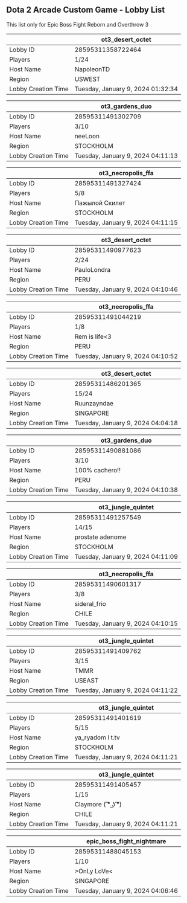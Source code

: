## Dota 2 Arcade Custom Game - Lobby List

This list only for Epic Boss Fight Reborn and Overthrow 3

|  | ot3_desert_octet |
| ------ | ------ |
| Lobby ID | 28595311358722464 |
| Players | 1/24 |
| Host Name | NapoleonTD |
| Region | USWEST |
| Lobby Creation Time | Tuesday, January 9, 2024 01:32:34 |


|  | ot3_gardens_duo |
| ------ | ------ |
| Lobby ID | 28595311491302709 |
| Players | 3/10 |
| Host Name | neeLoon |
| Region | STOCKHOLM |
| Lobby Creation Time | Tuesday, January 9, 2024 04:11:13 |


|  | ot3_necropolis_ffa |
| ------ | ------ |
| Lobby ID | 28595311491327424 |
| Players | 5/8 |
| Host Name | Пажылой Скилет |
| Region | STOCKHOLM |
| Lobby Creation Time | Tuesday, January 9, 2024 04:11:15 |


|  | ot3_desert_octet |
| ------ | ------ |
| Lobby ID | 28595311490977623 |
| Players | 2/24 |
| Host Name | PauloLondra |
| Region | PERU |
| Lobby Creation Time | Tuesday, January 9, 2024 04:10:46 |


|  | ot3_necropolis_ffa |
| ------ | ------ |
| Lobby ID | 28595311491044219 |
| Players | 1/8 |
| Host Name | Rem is life<3 |
| Region | PERU |
| Lobby Creation Time | Tuesday, January 9, 2024 04:10:52 |


|  | ot3_desert_octet |
| ------ | ------ |
| Lobby ID | 28595311486201365 |
| Players | 15/24 |
| Host Name | Ruunzayndae |
| Region | SINGAPORE |
| Lobby Creation Time | Tuesday, January 9, 2024 04:04:18 |


|  | ot3_gardens_duo |
| ------ | ------ |
| Lobby ID | 28595311490881086 |
| Players | 3/10 |
| Host Name | 100% cachero!! |
| Region | PERU |
| Lobby Creation Time | Tuesday, January 9, 2024 04:10:38 |


|  | ot3_jungle_quintet |
| ------ | ------ |
| Lobby ID | 28595311491257549 |
| Players | 14/15 |
| Host Name | prostate adenome |
| Region | STOCKHOLM |
| Lobby Creation Time | Tuesday, January 9, 2024 04:11:09 |


|  | ot3_necropolis_ffa |
| ------ | ------ |
| Lobby ID | 28595311490601317 |
| Players | 3/8 |
| Host Name | sideral_frio |
| Region | CHILE |
| Lobby Creation Time | Tuesday, January 9, 2024 04:10:15 |


|  | ot3_jungle_quintet |
| ------ | ------ |
| Lobby ID | 28595311491409762 |
| Players | 3/15 |
| Host Name | TMMR |
| Region | USEAST |
| Lobby Creation Time | Tuesday, January 9, 2024 04:11:22 |


|  | ot3_jungle_quintet |
| ------ | ------ |
| Lobby ID | 28595311491401619 |
| Players | 5/15 |
| Host Name | ya_ryadom l t.tv |
| Region | STOCKHOLM |
| Lobby Creation Time | Tuesday, January 9, 2024 04:11:21 |


|  | ot3_jungle_quintet |
| ------ | ------ |
| Lobby ID | 28595311491405457 |
| Players | 1/15 |
| Host Name | Claymore ( ͡° ͜ʖ ͡°) |
| Region | CHILE |
| Lobby Creation Time | Tuesday, January 9, 2024 04:11:21 |


|  | epic_boss_fight_nightmare |
| ------ | ------ |
| Lobby ID | 28595311488045153 |
| Players | 1/10 |
| Host Name | >OnLy LoVe< |
| Region | SINGAPORE |
| Lobby Creation Time | Tuesday, January 9, 2024 04:06:46 |


